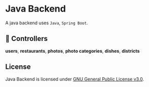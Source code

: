 # Java Backend

A java backend uses `Java`, `Spring Boot`.

## 🔧 Controllers

**users**, **restaurants**, **photos**, **photo categories**, **dishes**, **districts**

## License

Java Backend is licensed under [GNU General Public License v3.0](LICENSE).

